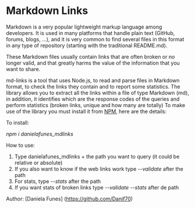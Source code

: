 # Markdown Links

Markdown is a very popular lightweight markup language among developers. It is used in many platforms that handle plain text (GitHub, forums, blogs, ...), and it is very common to find several files in this format in any type of repository (starting with the traditional README.md).

These Markdown files usually contain links that are often broken or no longer valid, and that greatly harms the value of the information that you want to share.

md-links is a tool that uses Node.js, to read and parse files in Markdown format, to check the links they contain and to report some statistics.
The library allows you to extract all the links within a file of type Markdown (md), in addition, it identifies which are the response codes of the queries and perform statistics (broken links, unique and how many are totally)
To make use of the library you must install it from [NPM](https://www.npmjs.com/package/danielafunes_mdlinks), here are the details:

To install: 

*npm i danielafunes_mdlinks*

How to use:
  1. Type danielafunes_mdlinks + the path you want to query (it could be relative or absolute)
  2. If you also want to know if the web links work type *--validate* after the path
  3. For stats, type *--stats* after the path
  4. If you want stats of broken links type *--validate --stats* after de path

Author: [Daniela Funes] (https://github.com/Danif70)